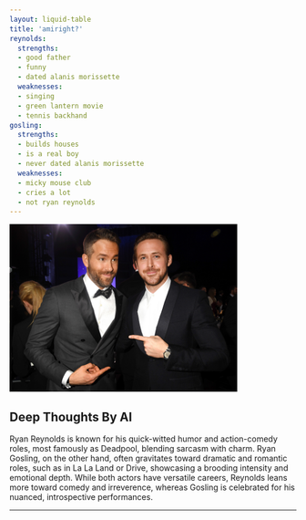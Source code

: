 ```yaml
---
layout: liquid-table
title: 'amiright?'
reynolds:
  strengths:
  - good father
  - funny
  - dated alanis morissette
  weaknesses: 
  - singing
  - green lantern movie
  - tennis backhand 
gosling:
  strengths: 
  - builds houses
  - is a real boy
  - never dated alanis morissette
  weaknesses: 
  - micky mouse club
  - cries a lot
  - not ryan reynolds
---
```


<img src="/assets/img/ryan-v-ryan.jpg" alt="Ryan V Ryan" width="400">

## Deep Thoughts By AI

Ryan Reynolds is known for his quick-witted humor and action-comedy roles, most famously as Deadpool, blending sarcasm with charm. Ryan Gosling, on the other hand, often gravitates toward dramatic and romantic roles, such as in La La Land or Drive, showcasing a brooding intensity and emotional depth. While both actors have versatile careers, Reynolds leans more toward comedy and irreverence, whereas Gosling is celebrated for his nuanced, introspective performances.

<hr>
